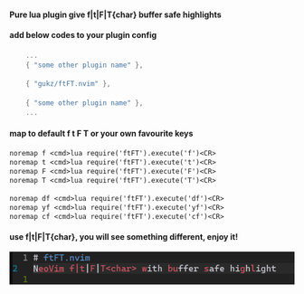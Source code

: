 #### Pure lua plugin give f|t|F|T{char} __buffer safe__ highlights

#### add below codes to your plugin config

``` lua
    ...
    { "some other plugin name" },
    
    { "gukz/ftFT.nvim" },
    
    { "some other plugin name" },
    ...
```

#### map to default f t F T or your own favourite keys
```
noremap f <cmd>lua require('ftFT').execute('f')<CR>
noremap t <cmd>lua require('ftFT').execute('t')<CR>
noremap F <cmd>lua require('ftFT').execute('F')<CR>
noremap T <cmd>lua require('ftFT').execute('T')<CR>

noremap df <cmd>lua require('ftFT').execute('df')<CR>
noremap yf <cmd>lua require('ftFT').execute('yf')<CR>
noremap cf <cmd>lua require('ftFT').execute('cf')<CR>
```

#### use f|t|F|T{char}, you will see something different, enjoy it!

![image](https://github.com/gukz/ftFT.nvim/blob/master/image/nvim_ftFT.png)
